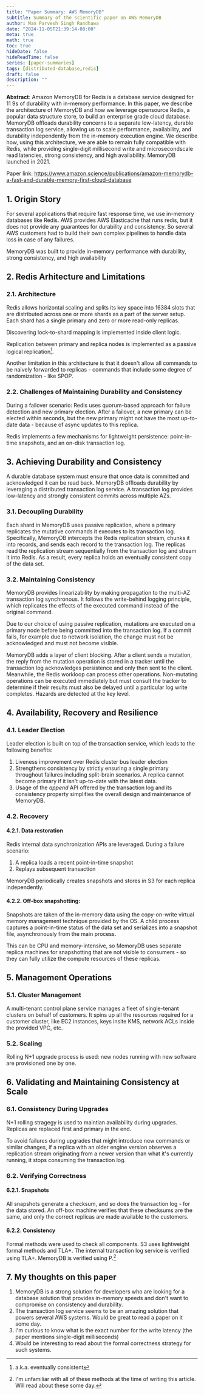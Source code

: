 ```yaml
---
title: "Paper Summary: AWS MemoryDB"
subtitle: Summary of the scientific paper on AWS MemoryDB
author: Man Parvesh Singh Randhawa
date: "2024-11-05T21:39:14-08:00"
meta: true
math: true
toc: true
hideDate: false
hideReadTime: false
series: [paper-summaries]
tags: [distributed-database,redis]
draft: false
description: ""
---
```


**Abstract**: Amazon MemoryDB for Redis is a database service designed for
11 9s of durability with in-memory performance. In this paper, we
describe the architecture of MemoryDB and how we leverage opensource Redis, a popular data structure store, to build an enterprise grade cloud database. MemoryDB offloads durability concerns to
a separate low-latency, durable transaction log service, allowing
us to scale performance, availability, and durability independently
from the in-memory execution engine. We describe how, using this
architecture, we are able to remain fully compatible with Redis,
while providing single-digit millisecond write and microsecondscale read latencies, strong consistency, and high availability. MemoryDB launched in 2021.

Paper link: https://www.amazon.science/publications/amazon-memorydb-a-fast-and-durable-memory-first-cloud-database

## 1. Origin Story

For several applications that require fast response time, we use in-memory databases like Redis. AWS provides AWS Elasticache that runs redis, but it does not provide any guarantees for durability and consistency. So several AWS customers had to build their own complex pipelines to handle data loss in case of any failures.

MemoryDB was built to provide in-memory performance with durability, strong consistency, and high availability

## 2. Redis Arhitecture and Limitations

### 2.1. Architecture

Redis allows horizontal scaling and splits its key space into 16384 slots that are distributed across one or more shards as a part of the server setup. Each shard has a single primary and zero or more read-only replicas.

Discovering lock-to-shard mapping is implemented inside client logic.

Replication between primary and replica nodes is implemented as a passive logical replication[^1].

Another limitation in this architecture is that it doesn't allow all commands to be naively forwarded to replicas - commands that include some degree of randomization - like SPOP.

### 2.2. Challenges of Maintaining Durability and Consistency

During a failover scenario: Redis uses quorum-based approach for failure detection and new primary election. After a failover, a new primary can be elected within seconds, but the new primary might not have the most up-to-date data - because of async updates to this replica.

Redis implements a few mechanisms for lightweight persistence:
point-in-time snapshots, and an on-disk transaction log.

## 3. Achieving Durability and Consistency

A durable database system must ensure that once data is committed and acknowledged it can be read back. MemoryDB offloads durability by leveraging a distributed transaction log service. A transaction log provides low-latency and strongly consistent
commits across multiple AZs.

### 3.1. Decoupling Durability

Each shard in MemoryDB uses passive replication, where a primary replicates the mutative commands it executes to its transaction log. Specifically, MemoryDB intercepts the Redis replication
stream, chunks it into records, and sends each record to the transaction log. The replicas read the replication stream sequentially
from the transaction log and stream it into Redis. As a result, every
replica holds an eventually consistent copy of the data set.

### 3.2. Maintaining Consistency

MemoryDB provides linearizability by making propagation to the multi-AZ transaction log
synchronous. It follows the write-behind logging principle, which replicates the effects of the executed command instead of the original command.

Due to our choice of using passive replication, mutations are
executed on a primary node before being committed into the transaction log. If a commit fails, for example due to network isolation,
the change must not be acknowledged and must not become visible.

MemoryDB adds a layer of client blocking. After a client sends a mutation, the
reply from the mutation operation is stored in a tracker until the
transaction log acknowledges persistence and only then sent to the
client. Meanwhile, the Redis workloop can process other operations.
Non-mutating operations can be executed immediately but must
consult the tracker to determine if their results must also be delayed
until a particular log write completes. Hazards are detected at the
key level.

## 4. Availability, Recovery and Resilience

### 4.1. Leader Election

Leader election is built on top of the transaction service, which leads to the following benefits:
1. Liveness improvement over Redis cluster bus leader election
2. Strengthens consistency by strictly ensuring a single primary throughout failures including split-brain scenarios. A replica cannot become primary if it isn't up-to-date with the latest data.
3. Usage of the *append* API offered by the transaction log and its consistency property simplifies the overall design and maintenance of MemoryDB.

### 4.2. Recovery

#### 4.2.1. Data restoration

Redis internal data synchronization APIs are leveraged. During a failure scenario:
1. A replica loads a recent point-in-time snapshot
2. Replays subsequent transaction

MemoryDB periodically creates snapshots and stores in S3 for each replica independently.

#### 4.2.2. Off-box snapshotting:
Snapshots are taken of the in-memory data using the copy-on-write virtual memory management technique provided by the OS. A child process captures a point-in-time status of the data set and serializes into a snapshot file, asynchronously from the main process.

This can be CPU and memory-intensive, so MemoryDB uses separate replica machines for snapshotting that are not visible to consumers - so they can fully utilize the compute resources of these replicas.

## 5. Management Operations

### 5.1. Cluster Management

A multi-tenant control plane service manages a fleet of single-tenant clusters on behalf of customers. It spins up all the resources required for a customer cluster, like EC2 instances, keys insite KMS, network ACLs inside the provided VPC, etc.

### 5.2. Scaling

Rolling N+1 upgrade process is used: new nodes running with new software are provisioned one by one.

## 6. Validating and Maintaining Consistency at Scale

### 6.1. Consistency During Upgrades

N+1 rolling stragegy is used to maintian availability during upgrades. Replicas are replaced first and primary in the end.

To avoid failures during upgrades that might introduce new commands or similar changes, if a replica with an older engine version observes a replication stream originating from a newer version than what it's currently running, it stops consuming the transaction log.

### 6.2. Verifying Correctness

#### 6.2.1. Snapshots

All snapshots generate a checksum, and so does the transaction log - for the data stored. An off-box machine verifies that these checksums are the same, and only the correct replicas are made available to the customers.

#### 6.2.2. Consistency

Formal methods were used to check all components. S3 uses lightweight formal methods and TLA+. The internal transaction log service is verified using TLA+. MemoryDB is verified using P.[^2]

## 7. My thoughts on this paper

1. MemoryDB is a strong solution for developers who are looking for a database solution that provides in-memory speeds and don't want to compromise on consistency and durability.
1. The transaction log service seems to be an amazing solution that powers several AWS systems. Would be great to read a paper on it some day.
2. I'm curious to know what is the exact number for the write latency (the paper mentions single-digit milliseconds)
3. Would be interesting to read about the formal correctness strategy for such systems.

[^1]: a.k.a. eventually consistent
[^2]: I'm unfamiliar with all of these methods at the time of writing this article. Will read about these some day.